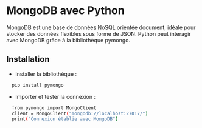 # MongoDB avec Python

MongoDB est une base de données NoSQL orientée document, idéale pour stocker des données flexibles sous forme de JSON. Python peut interagir avec MongoDB grâce à la bibliothèque pymongo.


## Installation

- Installer la bibliothèque :

```bash
  pip install pymongo
```

- Importer et tester la connexion :

```bash
  from pymongo import MongoClient
  client = MongoClient("mongodb://localhost:27017/")
  print("Connexion établie avec MongoDB")
```

